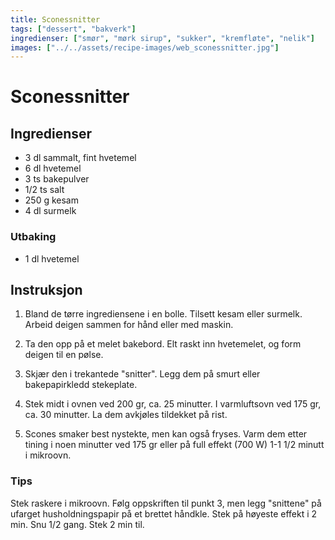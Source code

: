 ```yaml
---
title: Sconessnitter
tags: ["dessert", "bakverk"]
ingredienser: ["smør", "mørk sirup", "sukker", "kremfløte", "nelik"]
images: ["../../assets/recipe-images/web_sconessnitter.jpg"]
---
```


# Sconessnitter

## Ingredienser

- 3 dl sammalt, fint hvetemel
- 6 dl hvetemel
- 3 ts bakepulver
- 1/2 ts salt
- 250 g kesam
- 4 dl surmelk

### Utbaking

- 1 dl hvetemel

## Instruksjon

1. Bland de tørre ingrediensene i en bolle. Tilsett kesam eller surmelk. Arbeid deigen sammen for hånd eller med maskin.

2. Ta den opp på et melet bakebord. Elt raskt inn hvetemelet, og form deigen til en pølse.

3. Skjær den i trekantede "snitter". Legg dem på smurt eller bakepapirkledd stekeplate.

4. Stek midt i ovnen ved 200 gr, ca. 25 minutter. I varmluftsovn ved 175 gr, ca. 30 minutter. La dem avkjøles tildekket på rist.

5. Scones smaker best nystekte, men kan også fryses. Varm dem etter tining i noen minutter ved 175 gr eller på full effekt (700 W) 1-1 1/2 minutt i mikroovn.

### Tips

Stek raskere i mikroovn. Følg oppskriften til punkt 3, men legg "snittene" på ufarget husholdningspapir på et brettet håndkle. Stek på høyeste effekt i 2 min. Snu 1/2 gang. Stek 2 min til.
